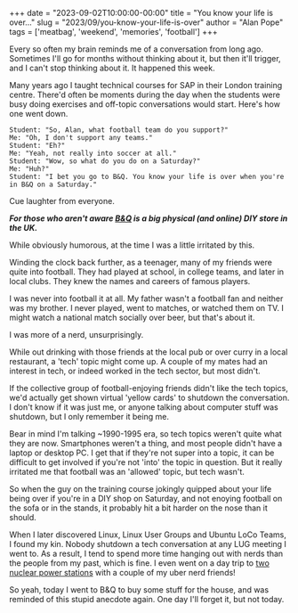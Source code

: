+++
date = "2023-09-02T10:00:00-00:00"
title = "You know your life is over..."
slug = "2023/09/you-know-your-life-is-over"
author = "Alan Pope"
tags = ['meatbag', 'weekend', 'memories', 'football']
+++

Every so often my brain reminds me of a conversation from long ago. Sometimes I'll go for months without thinking about it, but then it'll trigger, and I can't stop thinking about it. It happened this week.

Many years ago I taught technical courses for SAP in their London training centre. There'd often be moments during the day when the students were busy doing exercises and off-topic conversations would start. Here's how one went down.

```text
Student: "So, Alan, what football team do you support?"
Me: "Oh, I don't support any teams."
Student: "Eh?"
Me: "Yeah, not really into soccer at all."
Student: "Wow, so what do you do on a Saturday?"
Me: "Huh?"
Student: "I bet you go to B&Q. You know your life is over when you're in B&Q on a Saturday."
```
Cue laughter from everyone. 

___For those who aren't aware [B&Q](https://www.diy.com/) is a big physical (and online) DIY store in the UK.___

While obviously humorous, at the time I was a little irritated by this.

Winding the clock back further, as a teenager, many of my friends were quite into football. They had played at school, in college teams, and later in local clubs. They knew the names and careers of famous players. 

I was never into football it at all. My father wasn't a football fan and neither was my brother. I never played, went to matches, or watched them on TV. I might watch a national match socially over beer, but that's about it.

I was more of a nerd, unsurprisingly.

While out drinking with those friends at the local pub or over curry in a local restaurant, a 'tech' topic might come up. A couple of my mates had an interest in tech, or indeed worked in the tech sector, but most didn't.

If the collective group of football-enjoying friends didn't like the tech topics, we'd actually get shown virtual 'yellow cards' to shutdown the conversation. I don't know if it was just me, or anyone talking about computer stuff was shutdown, but I only remember it being me. 

Bear in mind I'm talking ~1990-1995 era, so tech topics weren't quite what they are now. Smartphones weren't a thing, and most people didn't have a laptop or desktop PC. I get that if they're not super into a topic, it can be difficult to get involved if you're not 'into' the topic in question. But it really irritated me that football was an 'allowed' topic, but tech wasn't. 

So when the guy on the training course jokingly quipped about your life being over if you're in a DIY shop on Saturday, and not enoying football on the sofa or in the stands, it probably hit a bit harder on the nose than it should.

When I later discovered Linux, Linux User Groups and Ubuntu LoCo Teams, I found my kin. Nobody shutdown a tech conversation at any LUG meeting I went to. As a result, I tend to spend more time hanging out with nerds than the people from my past, which is fine. I even went on a day trip to [two](https://www.edfenergy.com/energy/power-stations/sizewell-b) [nuclear power stations](https://seekent.co.uk/listing/dungeness-b-power-station-visitor-centre/) with a couple of my uber nerd friends!

So yeah, today I went to B&Q to buy some stuff for the house, and was reminded of this stupid anecdote again. One day I'll forget it, but not today.

